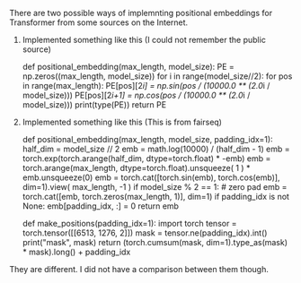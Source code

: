 There are two possible ways of implemnting positional embeddings for Transformer from some sources on the Internet.

1. Implemented something like this (I could not remember the public source)

    def positional_embedding(max_length, model_size):
        PE = np.zeros((max_length, model_size))
        for i in range(model_size//2):
            for pos in range(max_length):
                PE[pos][2*i] = np.sin(pos / (10000.0 ** (2.0*i / model_size)))
                PE[pos][2*i+1] = np.cos(pos / (10000.0 ** (2.0*i / model_size)))
        print(type(PE))
        return PE

2. Implemented something like this (This is from fairseq)

    def positional_embedding(max_length, model_size, padding_idx=1):
        half_dim = model_size // 2
        emb = math.log(10000) / (half_dim - 1)
        emb = torch.exp(torch.arange(half_dim, dtype=torch.float) * -emb)
        emb = torch.arange(max_length, dtype=torch.float).unsqueeze(
            1
        ) * emb.unsqueeze(0)
        emb = torch.cat([torch.sin(emb), torch.cos(emb)], dim=1).view(
            max_length, -1
        )
        if model_size % 2 == 1:
            # zero pad
            emb = torch.cat([emb, torch.zeros(max_length, 1)], dim=1)
        if padding_idx is not None:
            emb[padding_idx, :] = 0
        return emb

    def make_positions(padding_idx=1):
        import torch
        tensor = torch.tensor([[6513, 1276,    2]])
        mask = tensor.ne(padding_idx).int()
        print("mask", mask)
        return (torch.cumsum(mask, dim=1).type_as(mask) * mask).long() + padding_idx



They are different. I did not have a comparison between them though.
